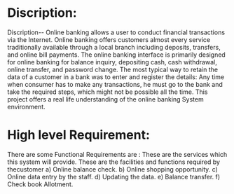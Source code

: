 # Discription: 
Discription-- Online banking allows a user to conduct financial transactions via the Internet. Online banking offers customers almost every service traditionally available through a local branch including deposits, transfers, and online bill payments. The online banking interface is primarily designed for online banking for balance inquiry, depositing cash, cash withdrawal, online transfer, and password change. The most typical way to retain the data of a customer in a bank was to enter and register the details: Any time when consumer has to make any transactions, he must go to the bank and take the required steps, which might not be possible all the time. This project offers a real life understanding of the online banking System environment.
# High level Requirement:
 There are some Functional Requirements are :
These are the services which this system will provide. 
These are the facilities and functions required by thecustomer
a) Online balance check.
b) Online shopping opportunity.
c) Online data entry by the staff.
d) Updating the data.
e) Balance transfer.
f) Check book Allotment.


